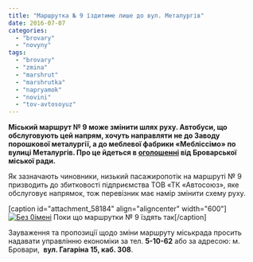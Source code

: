 ```yaml
---
title: "Маршрутка № 9 їздитиме лише до вул. Металургів"
date: 2016-07-07
categories: 
  - "brovary"
  - "novyny"
tags: 
  - "brovary"
  - "zmina"
  - "marshrut"
  - "marshrutka"
  - "napryamok"
  - "novini"
  - "tov-avtosoyuz"
---
```


**Міський маршрут № 9 може змінити шлях руху. Автобуси, що обслуговують цей напрям, хочуть направляти не до Заводу порошкової металургії, а до меблевої фабрики «Мебліссімо» по вулиці Металургів. Про це йдеться в [оголошенні](http://docs.brovary.org/p38351/05.07.2016) від Броварської міської ради.**

Як зазначають чиновники, низький пасажиропотік на маршруті № 9 призводить до збитковості підприємства ТОВ «ТК «Автосоюз», яке обслуговує напрямок, тож перевізник має намір змінити схему руху.

\[caption id="attachment\_58184" align="aligncenter" width="600"\][![Без 0імені](https://mpz.brovary.org/wp-content/uploads/2016/07/Bez-0imeni.jpg)](https://mpz.brovary.org/wp-content/uploads/2016/07/Bez-0imeni.jpg) Поки що маршрутки № 9 їздять так\[/caption\]

Зауваження та пропозиції щодо зміни маршруту міськрада просить надавати управлінню економіки за тел. **5-10-62** або за адресою: м. Бровари,  **вул. Гагаріна 15, каб. 308**.
